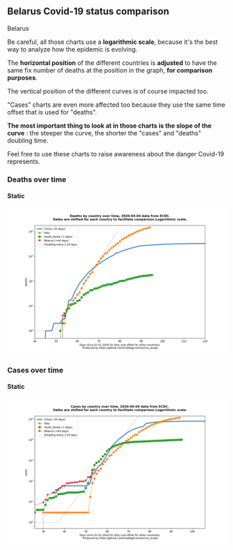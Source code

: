 ## Belarus Covid-19 status comparison 

Belarus



Be careful, all those charts use a **logarithmic scale**, because it's the best way to analyze how the epidemic is evolving.
 
The **horizontal position** of the different countries is **adjusted** to have the same fix number of deaths at the position in the graph, **for comparison purposes**.

The vertical position of the different curves is of course impacted too.

"Cases" charts are even more affected too because they use the same time offset that is used for "deaths".

**The most important thing to look at in those charts is the slope of the curve** : the steeper the curve, the shorter the "cases" and "deaths" doubling time.

Feel free to use these charts to raise awareness about the danger Covid-19 represents. 


 
### Deaths over time
 
#### Static
![Belarus covid-19 deaths static chart](https://raw.githubusercontent.com/madlag/coronavirus_study/master/notebooks/graphs/2020-04-04/countries/Belarus/2020-04-04_Belarus_deaths.png "Belarus covid-19 deaths static chart")   

 
### Cases over time
 
#### Static
![Belarus covid-19 cases static chart](https://raw.githubusercontent.com/madlag/coronavirus_study/master/notebooks/graphs/2020-04-04/countries/Belarus/2020-04-04_Belarus_cases.png "Belarus covid-19 cases static chart")   

